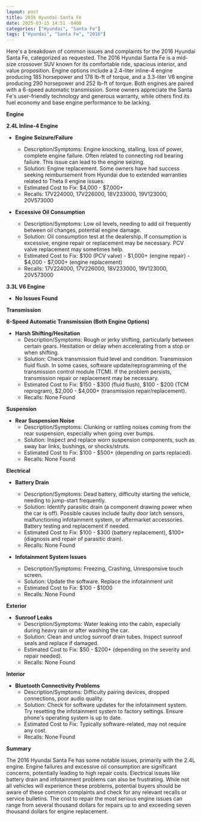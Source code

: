 ```yaml
---
layout: post
title: 2016 Hyundai Santa Fe
date: 2025-03-15 14:51 -0400
categories: ["Hyundai", "Santa Fe"]
tags: ["Hyundai", "Santa Fe", "2016"]
---
```

Here's a breakdown of common issues and complaints for the 2016 Hyundai Santa Fe, categorized as requested. The 2016 Hyundai Santa Fe is a mid-size crossover SUV known for its comfortable ride, spacious interior, and value proposition. Engine options include a 2.4-liter inline-4 engine producing 185 horsepower and 178 lb-ft of torque, and a 3.3-liter V6 engine producing 290 horsepower and 252 lb-ft of torque. Both engines are paired with a 6-speed automatic transmission. Some owners appreciate the Santa Fe's user-friendly technology and generous warranty, while others find its fuel economy and base engine performance to be lacking.

**Engine**

**2.4L Inline-4 Engine**

*   **Engine Seizure/Failure**
    *   Description/Symptoms: Engine knocking, stalling, loss of power, complete engine failure. Often related to connecting rod bearing failure. This issue can lead to the engine seizing.
    *   Solution: Engine replacement. Some owners have had success seeking reimbursement from Hyundai due to extended warranties related to Theta II engine issues.
    *   Estimated Cost to Fix: $4,000 - $7,000+
    *   Recalls: 17V224000, 17V226000, 18V233000, 19V123000, 20V573000

*   **Excessive Oil Consumption**
    *   Description/Symptoms: Low oil levels, needing to add oil frequently between oil changes, potential engine damage.
    *   Solution: Oil consumption test at the dealership. If consumption is excessive, engine repair or replacement may be necessary. PCV valve replacement may sometimes help.
    *   Estimated Cost to Fix: $100 (PCV valve) - $1,000+ (engine repair) - $4,000 - $7,000+ (engine replacement)
    *   Recalls: 17V224000, 17V226000, 18V233000, 19V123000, 20V573000

**3.3L V6 Engine**

*   **No Issues Found**

**Transmission**

**6-Speed Automatic Transmission (Both Engine Options)**

*   **Harsh Shifting/Hesitation**
    *   Description/Symptoms: Rough or jerky shifting, particularly between certain gears. Hesitation or delay when accelerating from a stop or when shifting.
    *   Solution: Check transmission fluid level and condition. Transmission fluid flush. In some cases, software update/reprogramming of the transmission control module (TCM). If the problem persists, transmission repair or replacement may be necessary.
    *   Estimated Cost to Fix: $150 - $300 (fluid flush), $100 - $200 (TCM reprogram), $2,000 - $4,000+ (transmission repair/replacement).
    *   Recalls: None Found

**Suspension**

*   **Rear Suspension Noise**
    *   Description/Symptoms: Clunking or rattling noises coming from the rear suspension, especially when going over bumps.
    *   Solution: Inspect and replace worn suspension components, such as sway bar links, bushings, or shocks/struts.
    *   Estimated Cost to Fix: $100 - $500+ (depending on parts replaced).
    *   Recalls: None Found

**Electrical**

*   **Battery Drain**
    *   Description/Symptoms: Dead battery, difficulty starting the vehicle, needing to jump-start frequently.
    *   Solution: Identify parasitic drain (a component drawing power when the car is off). Possible causes include faulty door latch sensors, malfunctioning infotainment system, or aftermarket accessories. Battery testing and replacement if needed.
    *   Estimated Cost to Fix: $100 - $300 (battery replacement), $100+ (diagnosis and repair of parasitic drain).
    *   Recalls: None Found

*   **Infotainment System Issues**
    *   Description/Symptoms: Freezing, Crashing, Unresponsive touch screen.
    *   Solution: Update the software. Replace the infotainment unit
    *   Estimated Cost to Fix: $100 - $1000
    *   Recalls: None Found

**Exterior**

*   **Sunroof Leaks**
    *   Description/Symptoms: Water leaking into the cabin, especially during heavy rain or after washing the car.
    *   Solution: Clean and unclog sunroof drain tubes. Inspect sunroof seals and replace if damaged.
    *   Estimated Cost to Fix: $50 - $200+ (depending on the severity and repair needed).
    *   Recalls: None Found

**Interior**

*   **Bluetooth Connectivity Problems**
    *   Description/Symptoms: Difficulty pairing devices, dropped connections, poor audio quality.
    *   Solution: Check for software updates for the infotainment system. Try resetting the infotainment system to factory settings. Ensure phone's operating system is up to date.
    *   Estimated Cost to Fix: Typically software-related, may not require any cost.
    *   Recalls: None Found

**Summary**

The 2016 Hyundai Santa Fe has some notable issues, primarily with the 2.4L engine. Engine failures and excessive oil consumption are significant concerns, potentially leading to high repair costs. Electrical issues like battery drain and infotainment problems can also be frustrating. While not all vehicles will experience these problems, potential buyers should be aware of these common complaints and check for any relevant recalls or service bulletins. The cost to repair the most serious engine issues can range from several thousand dollars for repairs up to and exceeding seven thousand dollars for engine replacement.

